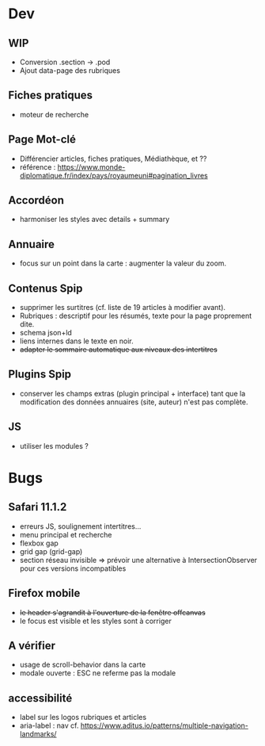 # Dev

## WIP
- Conversion .section -> .pod
- Ajout data-page des rubriques

## Fiches pratiques
- moteur de recherche

## Page Mot-clé
- Différencier articles, fiches pratiques, Médiathèque, et ??
- référence : https://www.monde-diplomatique.fr/index/pays/royaumeuni#pagination_livres

## Accordéon
- harmoniser les styles avec details + summary

## Annuaire
- focus sur un point dans la carte : augmenter la valeur du zoom.

## Contenus Spip
- supprimer les surtitres (cf. liste de 19 articles à modifier avant).
- Rubriques : descriptif pour les résumés, texte pour la page proprement dite.
- schema json+ld
- liens internes dans le texte en noir.
- ~~adapter le sommaire automatique aux niveaux des intertitres~~


## Plugins Spip
- conserver les champs extras (plugin principal + interface) tant que la modification des données annuaires (site, auteur) n'est pas complète.

## JS
- utiliser les modules ?


# Bugs

## Safari 11.1.2
- erreurs JS, soulignement intertitres...
- menu principal et recherche
- flexbox gap
- grid gap (grid-gap)
- section réseau invisible => prévoir une alternative à IntersectionObserver pour ces versions incompatibles

## Firefox mobile
- ~~le header s'agrandit à l'ouverture de la fenêtre offcanvas~~
- le focus est visible et les styles sont à corriger

## A vérifier
- usage de scroll-behavior dans la carte
- modale ouverte : ESC ne referme pas la modale


## accessibilité
- label sur les logos rubriques et articles
- aria-label : nav cf. <https://www.aditus.io/patterns/multiple-navigation-landmarks/>
